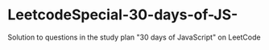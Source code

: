 # LeetcodeSpecial-30-days-of-JS-
Solution to questions in the study plan "30 days of JavaScript" on LeetCode
